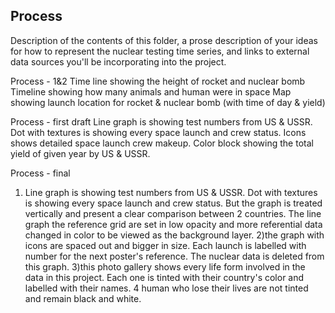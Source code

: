 ## Process

Description of the contents of this folder, a prose description of your ideas for how to represent
the nuclear testing time series, and links to external data sources you'll be incorporating into
the project.

Process - 1&2
Time line showing the height of rocket and nuclear bomb
Timeline showing how many animals and human were in space
Map showing launch location for rocket & nuclear bomb (with time of day & yield)

Process - first draft
Line graph is showing test numbers from US & USSR.
Dot with textures is showing every space launch and crew status.
Icons shows detailed space launch crew makeup.
Color block showing the total yield of given year by US & USSR.

Process - final
1) Line graph is showing test numbers from US & USSR.
Dot with textures is showing every space launch and crew status.
But the graph is treated vertically and present a clear comparison between 2 countries. The line graph the reference grid are set in low opacity and more referential data changed in color to be viewed as the background layer.
2)the graph with icons are spaced out and bigger in size. Each launch is labelled with number for the next poster's reference. The nuclear data is deleted from this graph.
3)this photo gallery shows every life form involved in the data in this project. Each one is tinted with their country's color and labelled with their names. 4 human who lose their lives are not tinted and remain black and white. 
